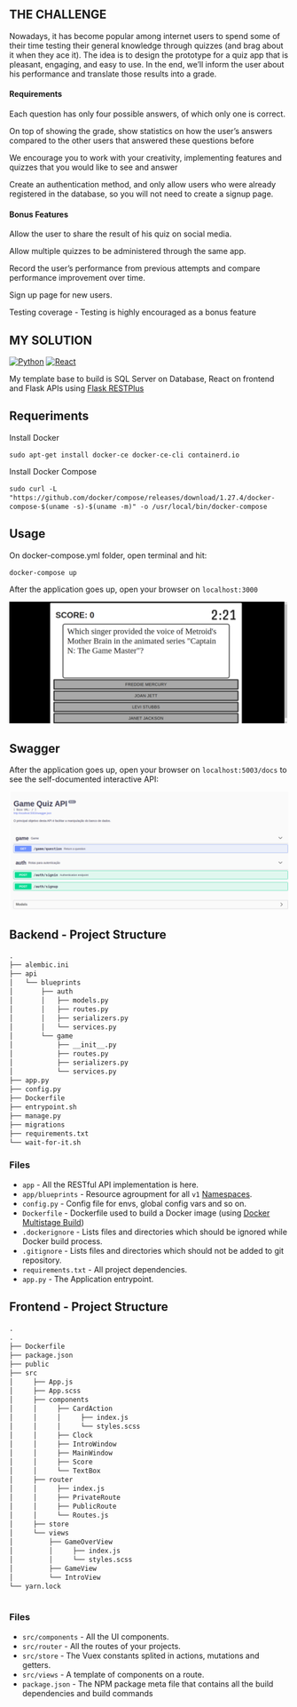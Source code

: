 ## THE CHALLENGE

Nowadays, it has become popular among internet users to spend some of their time testing their general 
knowledge through quizzes (and brag about it when they ace it). The idea is to design the prototype for a 
quiz app that is pleasant, engaging, and easy to use. In the end, we’ll inform the user about his performance 
and translate those results into a grade.

#### Requirements


Each question has only four possible answers, of which only one is correct.

On top of showing the grade, show statistics on how the user’s answers compared to the other users that 
answered these questions before


We encourage you to work with your creativity, implementing features and quizzes that you would like to see 
and answer

Create an authentication method, and only allow users who were already registered in the database, 
so you will not need to create a signup page.


#### Bonus Features


Allow the user to share the result of his quiz on social media.

Allow multiple quizzes to be administered through the same app.

Record the user’s performance from previous attempts and compare performance improvement over time.

Sign up page for new users.

Testing coverage - Testing is highly encouraged as a bonus feature

## MY SOLUTION
[![Python](https://img.shields.io/badge/python-3.6-blue.svg)]() [![React](https://img.shields.io/badge/node-14.15.1-red.svg)]()



My template base to build is SQL Server on Database, React on frontend and Flask APIs using [Flask RESTPlus](https://flask-restplus.readthedocs.io/en/stable/index.html)



## Requeriments
Install Docker 
```
sudo apt-get install docker-ce docker-ce-cli containerd.io
```

Install Docker Compose
```
sudo curl -L "https://github.com/docker/compose/releases/download/1.27.4/docker-compose-$(uname -s)-$(uname -m)" -o /usr/local/bin/docker-compose
```
## Usage
On docker-compose.yml folder, open terminal and hit:
```
docker-compose up
```
After the application goes up, open your browser on `localhost:3000`

![](screenshot1.png)

## Swagger

After the application goes up, open your browser on `localhost:5003/docs` to see the self-documented interactive API:

![](screenshot2.png)



## Backend - Project Structure

```
.
├── alembic.ini
├── api
│   └── blueprints
│       ├── auth
│       │   ├── models.py
│       │   ├── routes.py
│       │   ├── serializers.py
│       │   └── services.py
│       └── game
│           ├── __init__.py
│           ├── routes.py
│           ├── serializers.py
│           └── services.py
├── app.py
├── config.py
├── Dockerfile
├── entrypoint.sh
├── manage.py
├── migrations
├── requirements.txt
└── wait-for-it.sh

```

### Files

* `app` - All the RESTful API implementation is here.
* `app/blueprints` - Resource agroupment for all `v1` [Namespaces](https://flask-restplus.readthedocs.io/en/stable/scaling.html#multiple-namespaces).
* `config.py` - Config file for envs, global config vars and so on.
* `Dockerfile` - Dockerfile used to build a Docker image (using [Docker Multistage Build](https://docs.docker.com/develop/develop-images/multistage-build/))
* `.dockerignore` - Lists files and directories which should be ignored while Docker build process.
* `.gitignore` - Lists files and directories which should not be added to git repository.
* `requirements.txt` - All project dependencies.
* `app.py` - The Application entrypoint.


## Frontend - Project Structure

```
.
.
├── Dockerfile
├── package.json
├── public
├── src
│     ├── App.js
│     ├── App.scss
│     ├── components
│     │     ├── CardAction
│     │     │     ├── index.js
│     │     │     └── styles.scss
│     │     ├── Clock
│     │     ├── IntroWindow
│     │     ├── MainWindow
│     │     ├── Score
│     │     └── TextBox
│     ├── router
│     │     ├── index.js
│     │     ├── PrivateRoute
│     │     ├── PublicRoute
│     │     └── Routes.js
│     ├── store
│     └── views
│         ├── GameOverView
│         │     ├── index.js
│         │     └── styles.scss
│         ├── GameView
│         └── IntroView
└── yarn.lock


```

### Files
* `src/components` - All the UI components.
* `src/router` - All the routes of your projects. 
* `src/store` - The Vuex constants splited in actions, mutations and getters.
* `src/views` -  A template of components on a route.
* `package.json` - The NPM package meta file that contains all the build dependencies and build commands
